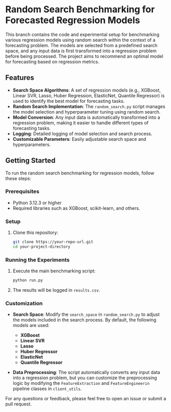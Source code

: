 # Random Search Benchmarking for Forecasted Regression Models

This branch contains the code and experimental setup for benchmarking various regression models using random search within the context of a forecasting problem. The models are selected from a predefined search space, and any input data is first transformed into a regression problem before being processed. The project aims to recommend an optimal model for forecasting based on regression metrics.

## Features

- **Search Space Algorithms**: A set of regression models (e.g., XGBoost, Linear SVR, Lasso, Huber Regression, ElasticNet, Quantile Regressor) is used to identify the best model for forecasting tasks.
- **Random Search Implementation**: The `random_search.py` script manages the model selection and hyperparameter tuning using random search.
- **Model Conversion**: Any input data is automatically transformed into a regression problem, making it easier to handle different types of forecasting tasks.
- **Logging**: Detailed logging of model selection and search process.
- **Customizable Parameters**: Easily adjustable search space and hyperparameters.

## Getting Started

To run the random search benchmarking for regression models, follow these steps:

### Prerequisites

- Python 3.12.3 or higher
- Required libraries such as XGBoost, scikit-learn, and others.

### Setup

1. Clone this repository:

   ```bash
   git clone https://your-repo-url.git
   cd your-project-directory

### Running the Experiments
 
1. Execute the main benchmarking script:
   ```bash
   python run.py
   ```
 
3. The results will be logged in `results.csv`.
 
### Customization

- **Search Space**: Modify the `search_space` in `random_search.py` to adjust the models included in the search process. By default, the following models are used:
  - **XGBoost**
  - **Linear SVR**
  - **Lasso**
  - **Huber Regressor**
  - **ElasticNet**
  - **Quantile Regressor**

- **Data Preprocessing**: The script automatically converts any input data into a regression problem, but you can customize the preprocessing logic by modifying the `FeatureExtraction` and `FeatureEngineerin` pipeline classes  in `client_utils`.

For any questions or feedback, please feel free to open an issue or submit a pull request.
